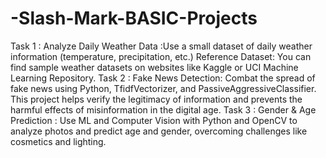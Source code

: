 # -Slash-Mark-BASIC-Projects
Task 1 : Analyze Daily Weather Data :Use a small dataset of daily weather information (temperature, precipitation, etc.) Reference Dataset: You can find sample weather datasets on websites like Kaggle or UCI Machine Learning Repository.
Task 2 : Fake News Detection: Combat the spread of fake news using Python, TfidfVectorizer, and PassiveAggressiveClassifier. This project helps verify the legitimacy of information and prevents the harmful effects of misinformation in the digital age.
Task 3 : Gender & Age Prediction : Use ML and Computer Vision with Python and OpenCV to analyze photos and predict age and gender, overcoming challenges like cosmetics and lighting.
